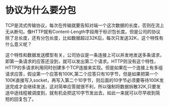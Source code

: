 协议为什么要分包
====
TCP是流式传输协议，每次在传输就要告知对端一个这次数据的长度，否则在流上无从断句。像HTTP就有Content-Length字段用于标识包长度。但是公司的协议除了总长度，还有分包长度，比如数据超过32K后，每次只发送32K，这个特性有什么意义呢？

这个特性和数据发送模型有关，公司协议是一条连接上可以并发地发送多条请求，即第一条请求的应答还没到，就可以发出第二个请求。HTTP则没有这个特性，HTTP的多请求利用同时创建多个TCP连接来实现。但是如果在一个连接上有多组请求应答，假设第一个应答有100K,第二个应答只有10字节，但是如果把第一个100K直接写入socket，再写入第二个10字节，则后面的10字节必须要等待100K发送完成才会继续发送，这对简单应答就很不利，所以强制将数据拆散32K,只要发送中途线程被调度到，就有机会把这10字节发出去，如此一来就可以尽早收到简短的回复包了。